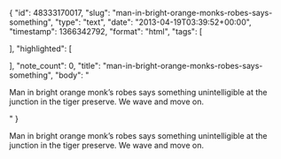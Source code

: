{
  "id": 48333170017,
  "slug": "man-in-bright-orange-monks-robes-says-something",
  "type": "text",
  "date": "2013-04-19T03:39:52+00:00",
  "timestamp": 1366342792,
  "format": "html",
  "tags": [

  ],
  "highlighted": [

  ],
  "note_count": 0,
  "title": "man-in-bright-orange-monks-robes-says-something",
  "body": "<p>Man in bright orange monk&rsquo;s robes says something unintelligible at the junction in the tiger preserve. We wave and move on.</p>"
}

<p>Man in bright orange monk&rsquo;s robes says something unintelligible at the junction in the tiger preserve. We wave and move on.</p>